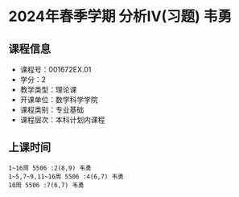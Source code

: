 # 2024年春季学期 分析IV(习题) 韦勇






## 课程信息

- 课程号：001672EX.01
- 学分：2
- 教学类型：理论课
- 开课单位：数学科学学院
- 课程类别：专业基础
- 课程层次：本科计划内课程

## 上课时间

```
1~16周 5506 :2(8,9) 韦勇
1~5,7~9,11~16周 5506 :4(6,7) 韦勇
10周 5506 :7(6,7) 韦勇
```

